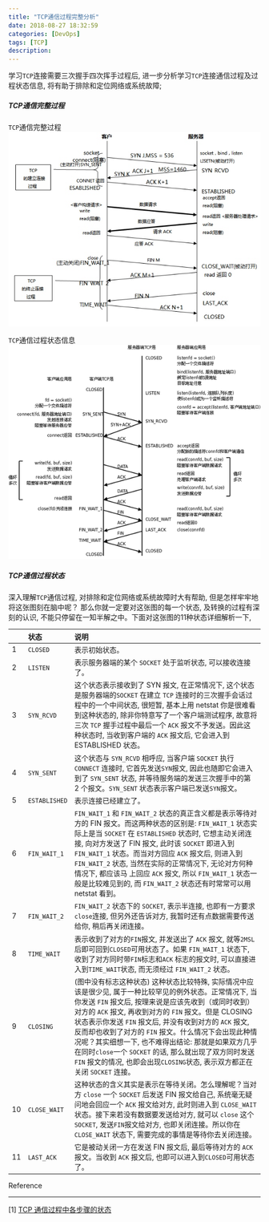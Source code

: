 ```yaml
---
title: "TCP通信过程完整分析"
date: 2018-08-27 18:32:59
categories: [DevOps]
tags: [TCP]
description:
---
```

学习`TCP`连接需要三次握手四次挥手过程后, 进一步分析学习`TCP`连接通信过程及过程状态信息, 将有助于排除和定位网络或系统故障;
<!--more-->

##### TCP通信完整过程

`TCP`通信完整过程
![](tcp-communication/state02.png)

`TCP`通信过程状态信息
![](tcp-communication/state01.png)

##### TCP通信过程状态

深入理解`TCP`通信过程, 对排除和定位网络或系统故障时大有帮助, 但是怎样牢牢地将这张图刻在脑中呢？ 那么你就一定要对这张图的每一个状态, 及转换的过程有深刻的认识, 不能只停留在一知半解之中。下面对这张图的11种状态详细解析一下, 

||状态|说明|
|:---|:---|:---|
|1|`CLOSED`| 表示初始状态。|
|2|`LISTEN`|  表示服务器端的某个 `SOCKET` 处于监听状态, 可以接收连接了。|
|3|`SYN_RCVD`| 这个状态表示接收到了 SYN 报文, 在正常情况下, 这个状态是服务器端的`SOCKET` 在建立 `TCP` 连接时的三次握手会话过程中的一个中间状态, 很短暂, 基本上用 netstat 你是很难看到这种状态的, 除非你特意写了一个客户端测试程序, 故意将三次 `TCP` 握手过程中最后一个 `ACK` 报文不予发送。因此这种状态时, 当收到客户端的 `ACK` 报文后, 它会进入到 ESTABLISHED 状态。|
|4|`SYN_SENT`| 这个状态与 `SYN_RCVD` 相呼应, 当客户端 `SOCKET` 执行 `CONNECT` 连接时, 它首先发送`SYN`报文, 因此也随即它会进入到了 `SYN_SENT` 状态, 并等待服务端的发送三次握手中的第 2 个报文。`SYN_SENT` 状态表示客户端已发送`SYN`报文。|
|5|`ESTABLISHED`| 表示连接已经建立了。|
|6|`FIN_WAIT_1`| `FIN_WAIT_1` 和 `FIN_WAIT_2` 状态的真正含义都是表示等待对方的 FIN 报文。而这两种状态的区别是: `FIN_WAIT_1` 状态实际上是当 `SOCKET` 在 `ESTABLISHED` 状态时, 它想主动关闭连接, 向对方发送了 FIN 报文, 此时该 `SOCKET` 即进入到 `FIN_WAIT_1` 状态。而当对方回应 `ACK` 报文后, 则进入到 `FIN_WAIT_2` 状态, 当然在实际的正常情况下, 无论对方何种情况下, 都应该马 上回应 `ACK` 报文, 所以 `FIN_WAIT_1` 状态一般是比较难见到的, 而 `FIN_WAIT_2` 状态还有时常常可以用 netstat 看到。|
|7|`FIN_WAIT_2`|`FIN_WAIT_2` 状态下的 `SOCKET`, 表示半连接, 也即有一方要求`close`连接, 但另外还告诉对方, 我暂时还有点数据需要传送给你, 稍后再关闭连接。|
|8|`TIME_WAIT`| 表示收到了对方的`FIN`报文, 并发送出了 `ACK` 报文, 就等`2MSL`后即可回到`CLOSED`可用状态了。如果 `FIN_WAIT_1` 状态下, 收到了对方同时带`FIN`标志和`ACK` 标志的报文时, 可以直接进入到`TIME_WAIT`状态, 而无须经过 `FIN_WAIT_2` 状态。|
|9|`CLOSING`|(图中没有标志这种状态) 这种状态比较特殊, 实际情况中应该是很少见, 属于一种比较罕见的例外状态。正常情况下, 当你发送 `FIN` 报文后, 按理来说是应该先收到（或同时收到）对方的 `ACK` 报文, 再收到对方的 `FIN` 报文。但是 CLOSING 状态表示你发送 `FIN` 报文后, 并没有收到对方的 `ACK` 报文, 反而却也收到了对方的 `FIN` 报文。什么情况下会出现此种情况呢？其实细想一下, 也不难得出结论: 那就是如果双方几乎在同时`close`一个 `SOCKET` 的话, 那么就出现了双方同时发送 `FIN` 报文的情况, 也即会出现`CLOSING`状态, 表示双方都正在关闭 `SOCKET` 连接。|
|10|`CLOSE_WAIT`| 这种状态的含义其实是表示在等待关闭。怎么理解呢？当对方 `close` 一个 `SOCKET` 后发送 FIN 报文给自己, 系统毫无疑问地会回应一个 `ACK` 报文给对方, 此时则进入到 `CLOSE_WAIT` 状态。接下来若没有数据要发送给对方, 就可以 `close` 这个 `SOCKET`, 发送`FIN`报文给对方, 也即关闭连接。所以你在 `CLOSE_WAIT` 状态下, 需要完成的事情是等待你去关闭连接。|
|11|`LAST_ACK`| 它是被动关闭一方在发送 FIN 报文后, 最后等待对方的 `ACK` 报文。当收到 `ACK` 报文后, 也即可以进入到`CLOSED`可用状态了。|

Reference
* * *
[1] [TCP 通信过程中各步骤的状态](https://blog.csdn.net/tennysonsky/article/details/45646561)
